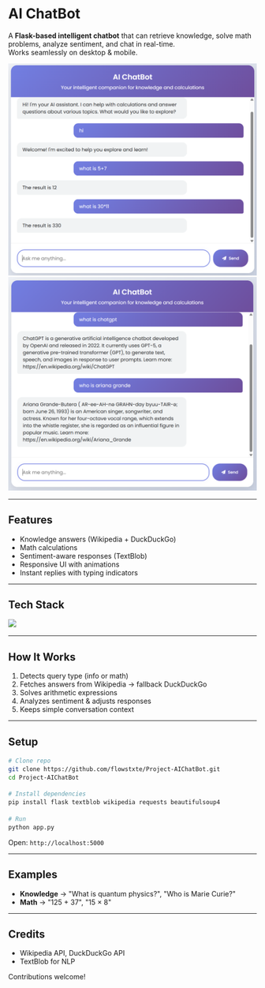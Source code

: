 
# AI ChatBot

A **Flask-based intelligent chatbot** that can retrieve knowledge, solve math problems, analyze sentiment, and chat in real-time.  
Works seamlessly on desktop & mobile.

![Screenshot](https://raw.githubusercontent.com/flowstxte/Project-AIChatBot/refs/heads/main/ss1.png)  
![Screenshot](https://raw.githubusercontent.com/flowstxte/Project-AIChatBot/refs/heads/main/ss2.png)

---

## Features
- Knowledge answers (Wikipedia + DuckDuckGo)  
- Math calculations  
- Sentiment-aware responses (TextBlob)  
- Responsive UI with animations  
- Instant replies with typing indicators  

---

## Tech Stack
<p>
  <img src="https://skillicons.dev/icons?i=python,flask,html,css,js,jquery" />
</p>

---

## How It Works
1. Detects query type (info or math)  
2. Fetches answers from Wikipedia → fallback DuckDuckGo  
3. Solves arithmetic expressions  
4. Analyzes sentiment & adjusts responses  
5. Keeps simple conversation context  

---

## Setup

```bash
# Clone repo
git clone https://github.com/flowstxte/Project-AIChatBot.git
cd Project-AIChatBot

# Install dependencies
pip install flask textblob wikipedia requests beautifulsoup4

# Run
python app.py
````

Open: `http://localhost:5000`

---

## Examples

* **Knowledge** → "What is quantum physics?", "Who is Marie Curie?"
* **Math** → "125 + 37", "15 × 8"

---

## Credits

* Wikipedia API, DuckDuckGo API
* TextBlob for NLP

Contributions welcome!
